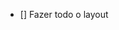 - [] Fazer todo o layout
<!-- 
Registrar meu saldo total
Registrar minhas dispezas por categoria, e cada uma, vai ter um ícone
Registrar quanto do meu saldo atual deve ser investido em x coisas até o dia 1 do próximo mês
Se minhas dispezas consumirem mais que 70% do meu saldo total ele deve me alertar
Ele deve consultar para verificar quanto eu terei se comprar x coisa 
-->